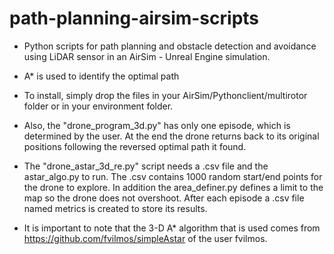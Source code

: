 # path-planning-airsim-scripts
- Python scripts for path planning and obstacle detection and avoidance using LiDAR sensor in an AirSim - Unreal Engine simulation.
  
- A* is used to identify the optimal path

- To install, simply drop the files in your AirSim/Pythonclient/multirotor folder or in your environment folder.

- Also, the "drone_program_3d.py" has only one episode, which is determined by the user. At the end the drone returns back to its original positions following the reversed optimal path it found.

- The "drone_astar_3d_re.py" script needs a .csv file and the astar_algo.py to run. The .csv contains 1000 random start/end points for the drone to explore. In addition the area_definer.py defines a limit to the map so the drone does not overshoot. After each episode a .csv file named metrics is created to store its results.

- It is important to note that the 3-D A* algorithm that is used comes from https://github.com/fvilmos/simpleAstar of the user fvilmos.
